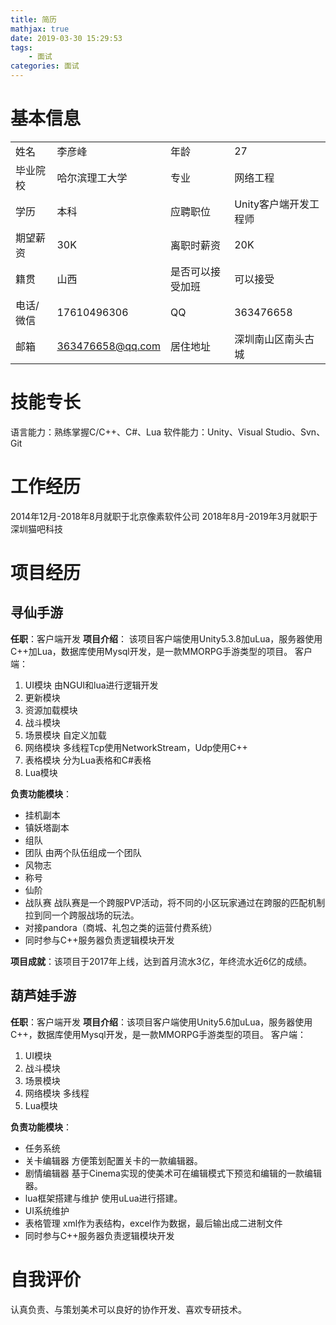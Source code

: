 ```yaml
---
title: 简历
mathjax: true
date: 2019-03-30 15:29:53
tags:
	- 面试
categories: 面试
---
```

# 基本信息
|||||
|--|--|--|--|
|姓名|李彦峰|年龄|27|
|毕业院校|哈尔滨理工大学|专业|网络工程|
|学历|本科|应聘职位|Unity客户端开发工程师|
|期望薪资|30K|离职时薪资|20K|
|籍贯|山西|是否可以接受加班|可以接受|
|电话/微信|17610496306|QQ|363476658|
|邮箱|363476658@qq.com|居住地址|深圳南山区南头古城|
# 技能专长
语言能力：熟练掌握C/C++、C#、Lua
软件能力：Unity、Visual Studio、Svn、Git
# 工作经历
2014年12月-2018年8月就职于北京像素软件公司
2018年8月-2019年3月就职于深圳猫吧科技
# 项目经历
## 寻仙手游
**任职**：客户端开发
**项目介绍**：
该项目客户端使用Unity5.3.8加uLua，服务器使用C++加Lua，数据库使用Mysql开发，是一款MMORPG手游类型的项目。
客户端：
1. UI模块
   由NGUI和lua进行逻辑开发
2. 更新模块
3. 资源加载模块
4. 战斗模块
5. 场景模块
   自定义加载
6. 网络模块
   多线程Tcp使用NetworkStream，Udp使用C++
7. 表格模块
   分为Lua表格和C#表格
8. Lua模块

**负责功能模块**：
- 挂机副本
- 镇妖塔副本 
- 组队
- 团队
   由两个队伍组成一个团队
- 风物志
- 称号
- 仙阶
- 战队赛
   战队赛是一个跨服PVP活动，将不同的小区玩家通过在跨服的匹配机制拉到同一个跨服战场的玩法。
- 对接pandora（商城、礼包之类的运营付费系统）
- 同时参与C++服务器负责逻辑模块开发

**项目成就**：该项目于2017年上线，达到首月流水3亿，年终流水近6亿的成绩。
## 葫芦娃手游
**任职**：客户端开发
**项目介绍**：该项目客户端使用Unity5.6加uLua，服务器使用C++，数据库使用Mysql开发，是一款MMORPG手游类型的项目。
客户端：
1. UI模块
2. 战斗模块
3. 场景模块
4. 网络模块
   多线程
5. Lua模块

**负责功能模块**：
- 任务系统
- 关卡编辑器
   方便策划配置关卡的一款编辑器。
- 剧情编辑器
   基于Cinema实现的使美术可在编辑模式下预览和编辑的一款编辑器。
- lua框架搭建与维护
   使用uLua进行搭建。
- UI系统维护
- 表格管理
    xml作为表结构，excel作为数据，最后输出成二进制文件
- 同时参与C++服务器负责逻辑模块开发

# 自我评价
认真负责、与策划美术可以良好的协作开发、喜欢专研技术。